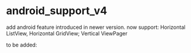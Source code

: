 android_support_v4
==================

add android feature introduced in newer version.
now support:
Horizontal ListView, Horizontal GridView;
Vertical ViewPager

to be added:

